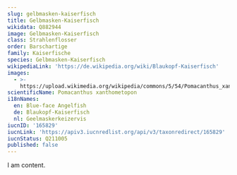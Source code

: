 ```yaml
---
slug: gelbmasken-kaiserfisch
title: Gelbmasken-Kaiserfisch
wikidata: Q882944
image: Gelbmasken-Kaiserfisch
class: Strahlenflosser
order: Barschartige
family: Kaiserfische
species: Gelbmasken-Kaiserfisch
wikipediaLink: 'https://de.wikipedia.org/wiki/Blaukopf-Kaiserfisch'
images:
  - >-
    https://upload.wikimedia.org/wikipedia/commons/5/54/Pomacanthus_xanthometopon_2.jpg
scientificName: Pomacanthus xanthometopon
i18nNames:
  en: Blue-face Angelfish
  de: Blaukopf-Kaiserfisch
  nl: Geelmaskerkeizervis
iucnID: '165829'
iucnLink: 'https://apiv3.iucnredlist.org/api/v3/taxonredirect/165829'
iucnStatus: Q211005
published: false
---
```


I am content.
